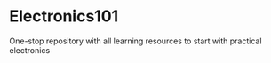 # Electronics101
One-stop repository with all learning resources to start with practical electronics
